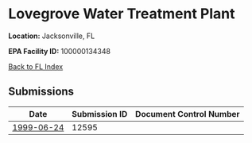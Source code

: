 # Lovegrove Water Treatment Plant

**Location:** Jacksonville, FL

**EPA Facility ID:** 100000134348

[Back to FL Index](../../index.md)

## Submissions

| Date | Submission ID | Document Control Number |
|------|--------------|-------------------------|
| [1999-06-24](submissions/12595.md) | 12595 |  |
